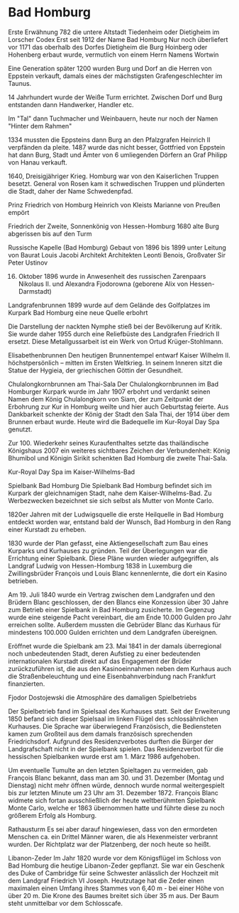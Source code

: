 # Bad Homburg


Erste Erwähnung 782 die untere Altstadt Tiedenheim oder Dietigheim im Lorscher Codex
Erst seit 1912 der Name Bad Homburg
Nur noch überliefert vor 1171 das oberhalb des Dorfes Dietigheim die Burg Hoinberg oder Hohenberg erbaut wurde, vermutlich von einem Herrn Namens Wortwin

Eine Generation später 1200 wurden Burg und Dorf an die Herren von Eppstein verkauft, damals eines der mächstigsten Grafengeschlechter im Taunus.

14 Jahrhundert wurde der Weiße Turm errichtet. Zwischen Dorf und Burg entstanden dann Handwerker, Handler etc.


Im "Tal" dann Tuchmacher und Weinbauern, heute nur noch der Namen "Hinter dem Rahmen"

1334 mussten die Eppsteins dann Burg an den Pfalzgrafen Heinrich II verpfänden da pleite.
1487 wurde das nicht besser, Gottfried von Eppstein hat dann Burg, Stadt und Ämter von 6 umliegenden Dörfern an Graf Philipp von Hanau verkauft.

1640, Dreisigjähriger Krieg.
Homburg war von den Kaiserlichen Truppen besetzt. General von Rosen kam it schwedischen Truppen und plünderten die Stadt, daher der Name Schwedenpfad.

Prinz Friedrich von Homburg
Heinrich von Kleists
Marianne von Preußen empört

Friedrich der Zweite, Sonnenkönig von Hessen-Homburg
1680 alte Burg abgerissen bis auf den Turm


Russische Kapelle (Bad Homburg)
Gebaut von 1896 bis 1899 unter Leitung von Baurat Louis Jacobi 
Architekt Architekten Leonti Benois, Großvater Sir Peter Ustinov

16. Oktober 1896 wurde in Anwesenheit des russischen Zarenpaars Nikolaus II. und Alexandra Fjodorowna (geborene Alix von Hessen-Darmstadt)


Landgrafenbrunnen
1899 wurde auf dem Gelände des Golfplatzes im Kurpark Bad Homburg eine neue Quelle erbohrt

Die Darstellung der nackten Nymphe stieß bei der Bevölkerung auf Kritik. Sie wurde daher 1955 durch eine Reliefbüste des Landgrafen Friedrich II ersetzt. Diese Metallgussarbeit ist ein Werk von Ortud Krüger-Stohlmann. 

Elisabethenbrunnen
Den heutigen Brunnentempel entwarf Kaiser Wilhelm II. höchstpersönlich – mitten im Ersten Weltkrieg. In seinem Inneren sitzt die Statue der Hygieia, der griechischen Göttin der Gesundheit.

Chulalongkornbrunnen am Thai-Sala
Der Chulalongkornbrunnen im Bad Homburger Kurpark wurde im Jahr 1907 erbohrt und verdankt seinen Namen dem König Chulalongkorn von Siam, der zum Zeitpunkt der Erbohrung zur Kur in Homburg weilte und hier auch Geburtstag feierte. Aus Dankbarkeit schenkte der König der Stadt den Sala Thai, der 1914 über dem Brunnen erbaut wurde. Heute wird die Badequelle im Kur-Royal Day Spa genutzt. 

Zur 100. Wiederkehr seines Kuraufenthaltes setzte das thailändische Königshaus 2007 ein weiteres sichtbares Zeichen der Verbundenheit: König Bhumibol und Königin Sirikit schenkten Bad Homburg die zweite Thai-Sala.

Kur-Royal Day Spa im Kaiser-Wilhelms-Bad


Spielbank Bad Homburg
Die Spielbank Bad Homburg befindet sich im Kurpark der gleichnamigen Stadt, nahe dem Kaiser-Wilhelms-Bad. Zu Werbezwecken bezeichnet sie sich selbst als Mutter von Monte Carlo.

1820er Jahren mit der Ludwigsquelle die erste Heilquelle in Bad Homburg entdeckt worden war, entstand bald der Wunsch, Bad Homburg in den Rang einer Kurstadt zu erheben. 

1830 wurde der Plan gefasst, eine Aktiengesellschaft zum Bau eines Kurparks und Kurhauses zu gründen. Teil der Überlegungen war die Errichtung einer Spielbank. Diese Pläne wurden wieder aufgegriffen, als Landgraf Ludwig von Hessen-Homburg 1838 in Luxemburg die Zwillingsbrüder François und Louis Blanc kennenlernte, die dort ein Kasino betrieben.

Am 19. Juli 1840 wurde ein Vertrag zwischen dem Landgrafen und den Brüdern Blanc geschlossen, der den Blancs eine Konzession über 30 Jahre zum Betrieb einer Spielbank in Bad Homburg zusicherte. Im Gegenzug wurde eine steigende Pacht vereinbart, die am Ende 10.000 Gulden pro Jahr erreichen sollte. Außerdem mussten die Gebrüder Blanc das Kurhaus für mindestens 100.000 Gulden errichten und dem Landgrafen übereignen. 

Eröffnet wurde die Spielbank am 23. Mai 1841 in der damals überregional noch unbedeutenden Stadt, deren Aufstieg zu einer bedeutenden internationalen Kurstadt direkt auf das Engagement der Brüder zurückzuführen ist, die aus den Kasinoeinnahmen neben dem Kurhaus auch die Straßenbeleuchtung und eine Eisenbahnverbindung nach Frankfurt finanzierten. 

Fjodor Dostojewski die Atmosphäre des damaligen Spielbetriebs

Der Spielbetrieb fand im Spielsaal des Kurhauses statt. Seit der Erweiterung 1850 befand sich dieser Spielsaal im linken Flügel des schlossähnlichen Kurhauses. Die Sprache war überwiegend Französisch, die Bediensteten kamen zum Großteil aus dem damals französisch sprechenden Friedrichsdorf. Aufgrund des Residenzverbotes durften die Bürger der Landgrafschaft nicht in der Spielbank spielen. Das Residenzverbot für die hessischen Spielbanken wurde erst am 1. März 1986 aufgehoben. 

Um eventuelle Tumulte an den letzten Spieltagen zu vermeiden, gab François Blanc bekannt, dass man am 30. und 31. Dezember (Montag und Dienstag) nicht mehr öffnen würde, dennoch wurde normal weitergespielt bis zur letzten Minute um 23 Uhr am 31. Dezember 1872. François Blanc widmete sich fortan ausschließlich der heute weltberühmten Spielbank Monte Carlo, welche er 1863 übernommen hatte und führte diese zu noch größerem Erfolg als Homburg.


Rathausturm
Es sei aber darauf hingewiesen, dass von den ermordeten Menschen ca. ein Drittel Männer waren, die als Hexenmeister verbrannt wurden. Der Richtplatz war der Platzenberg, der noch heute so heißt.


Libanon-Zeder
Im Jahr 1820 wurde vor dem Königsflügel im Schloss von Bad Homburg die heutige Libanon-Zeder gepflanzt. Sie war ein Geschenk des Duke of Cambridge für seine Schwester anlässlich der Hochzeit mit dem Landgraf Friedrich VI Joseph. Heutzutage hat die Zeder einen maximalen einen Umfang ihres Stammes von 6,40 m - bei einer Höhe von über 20 m. Die Krone des Baumes breitet sich über 35 m aus. Der Baum steht unmittelbar vor dem Schlosscafe.


